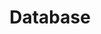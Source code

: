 ---
title: "Database"
layout: category
permalink: /categories/database
author_profile: false
taxonomy: database
classes: wide
sidebar:
    nav: database
---
